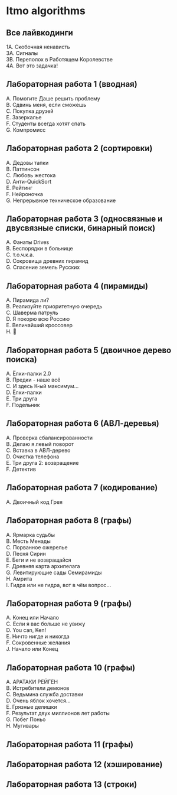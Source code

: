 # Itmo algorithms
## Все лайвкодинги
1A. Скобочная ненависть  
3A. Cигналы  
3B. Переполох в Работящем Королевстве  
4A. Вот это задачка!  
## Лабораторная работа 1 (вводная)
A. Помогите Даше решить проблему  
B. Сдвинь меня, если сможешь  
C. Покупка друзей  
E. Зазеркалье  
F. Студенты всегда хотят спать  
G. Компромисс  
## Лабораторная работа 2 (сортировки)
A. Дедовы тапки  
B. Паттинсон  
C. Любовь жестока  
D. Анти-QuickSort  
E. Рейтинг  
F. Нейроночка  
G. Непрерывное техническое образование  
## Лабораторная работа 3 (односвязные и двусвязные списки, бинарный поиск)
A. Фанаты Drives  
B. Беспорядки в больнице  
C. т.о.ч.к.а.  
D. Сокровища древних пирамид  
G. Спасение земель Русских  
## Лабораторная работа 4 (пирамиды)
A. Пирамида ли?  
B. Реализуйте приоритетную очередь  
C. Шаверма патруль  
D. Я покорю всю Россию  
E. Величайший кроссовер  
H. 🎰  
## Лабораторная работа 5 (двоичное дерево поиска)
A. Ёлки-палки 2.0  
B. Предки - наше всё  
C. И здесь К-ый максимум...  
D. Ёлки-палки  
E. Три друга  
F. Подельник
## Лабораторная работа 6 (АВЛ-деревья)
A. Проверка сбалансированности  
B. Делаю я левый поворот  
C. Вставка в АВЛ-дерево  
D. Очистка телефона  
E. Три друга 2: возвращение  
F. Детектив  
## Лабораторная работа 7 (кодирование)
A. Двоичный код Грея  
## Лабораторная работа 8 (графы)
A. Ярмарка судьбы  
B. Месть Менады  
C. Порванное ожерелье  
D. Песня Сирин  
E. Беги и не возвращайся  
F. Древняя карта архипелага  
G. Левитирующие сады Семирамиды  
H. Амрита  
I. Гидра или не гидра, вот в чём вопрос...  
## Лабораторная работа 9 (графы)
A. Конец или Начало  
C. Если я вас больше не увижу  
D. You can, Ken!  
E. Ничто нигде и никогда  
F. Сокровенные желания  
J. Начало или Конец  
## Лабораторная работа 10 (графы)
A. АРАТАКИ РЕЙГЕН  
B. Истребители демонов  
C. Ведьмина служба доставки  
D. Очень яблок хочется...  
E. Грязные делишки  
F. Результат двух миллионов лет работы  
G. Побег Поньо  
H. Мугивары  
## Лабораторная работа 11 (графы)
## Лабораторная работа 12 (хэширование)
## Лабораторная работа 13 (строки)
